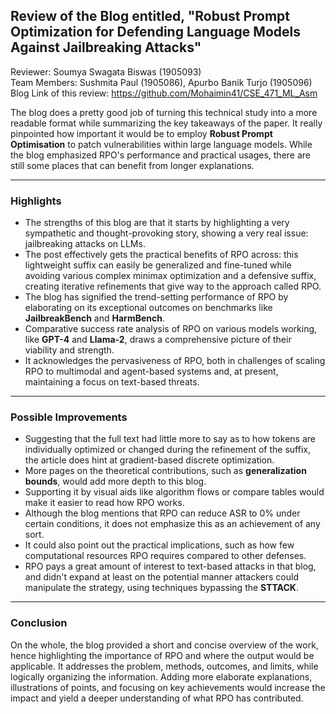 ## Review of the Blog entitled, "Robust Prompt Optimization for Defending Language Models Against Jailbreaking Attacks"

Reviewer: Soumya Swagata Biswas (1905093)\
Team Members: Sushmita Paul (1905086), Apurbo Banik Turjo (1905096)\
Blog Link of this review: https://github.com/Mohaimin41/CSE_471_ML_Asm

The blog does a pretty good job of turning this technical study into a more readable format while summarizing the key takeaways of the paper. It really pinpointed how important it would be to employ **Robust Prompt Optimisation** to patch vulnerabilities within large language models. While the blog emphasized RPO's performance and practical usages, there are still some places that can benefit from longer explanations.

---

### Highlights

- The strengths of this blog are that it starts by highlighting a very sympathetic and thought-provoking story, showing a very real issue: jailbreaking attacks on LLMs. 
- The post effectively gets the practical benefits of RPO across: this lightweight suffix can easily be generalized and fine-tuned while avoiding various complex minimax optimization and a defensive suffix, creating iterative refinements that give way to the approach called RPO.
- The blog has signified the trend-setting performance of RPO by elaborating on its exceptional outcomes on benchmarks like **JailbreakBench** and **HarmBench**. 
- Comparative success rate analysis of RPO on various models working, like **GPT-4** and **Llama-2**, draws a comprehensive picture of their viability and strength.
- It acknowledges the pervasiveness of RPO, both in challenges of scaling RPO to multimodal and agent-based systems and, at present, maintaining a focus on text-based threats.

---

### Possible Improvements

- Suggesting that the full text had little more to say as to how tokens are individually optimized or changed during the refinement of the suffix, the article does hint at gradient-based discrete optimization. 
- More pages on the theoretical contributions, such as **generalization bounds**, would add more depth to this blog. 
- Supporting it by visual aids like algorithm flows or compare tables would make it easier to read how RPO works.
- Although the blog mentions that RPO can reduce ASR to 0% under certain conditions, it does not emphasize this as an achievement of any sort.
- It could also point out the practical implications, such as how few computational resources RPO requires compared to other defenses.
- RPO pays a great amount of interest to text-based attacks in that blog, and didn't expand at least on the potential manner attackers could manipulate the strategy, using techniques bypassing the **STTACK**.

---

### Conclusion

On the whole, the blog provided a short and concise overview of the work, hence highlighting the importance of RPO and where the output would be applicable. It addresses the problem, methods, outcomes, and limits, while logically organizing the information. Adding more elaborate explanations, illustrations of points, and focusing on key achievements would increase the impact and yield a deeper understanding of what RPO has contributed.
